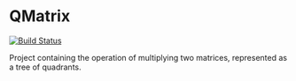 # QMatrix
[![Build Status](https://app.travis-ci.com/AntonChern/QMatrix.svg?branch=main)](https://app.travis-ci.com/AntonChern/QMatrix)

Project containing the operation of multiplying two matrices, represented as a tree of quadrants.
